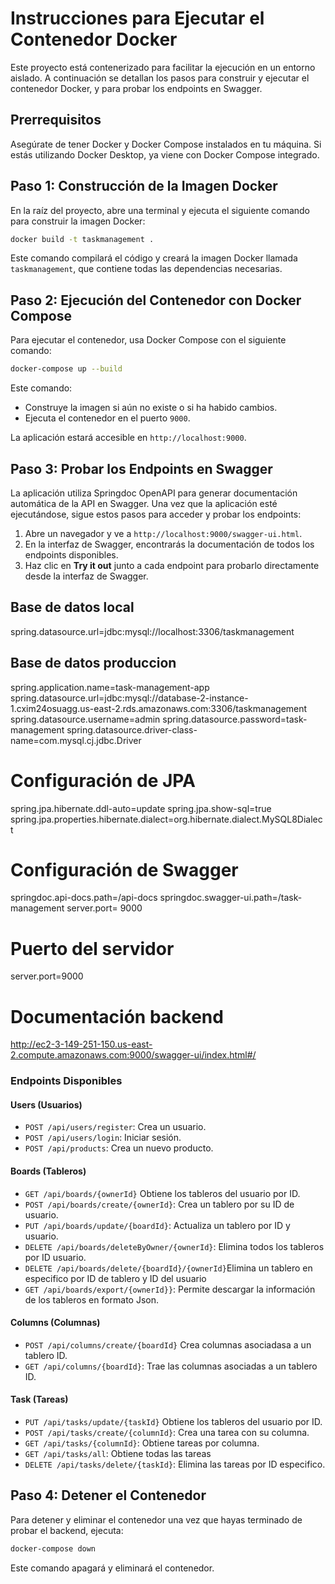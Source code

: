 
# Instrucciones para Ejecutar el Contenedor Docker

Este proyecto está contenerizado para facilitar la ejecución en un entorno aislado. A continuación se detallan los pasos para construir y ejecutar el contenedor Docker, y para probar los endpoints en Swagger.

## Prerrequisitos
Asegúrate de tener Docker y Docker Compose instalados en tu máquina. Si estás utilizando Docker Desktop, ya viene con Docker Compose integrado.

## Paso 1: Construcción de la Imagen Docker
En la raíz del proyecto, abre una terminal y ejecuta el siguiente comando para construir la imagen Docker:

```bash
docker build -t taskmanagement .
```

Este comando compilará el código y creará la imagen Docker llamada `taskmanagement`, que contiene todas las dependencias necesarias.

## Paso 2: Ejecución del Contenedor con Docker Compose
Para ejecutar el contenedor, usa Docker Compose con el siguiente comando:

```bash
docker-compose up --build
```

Este comando:

- Construye la imagen si aún no existe o si ha habido cambios.
- Ejecuta el contenedor en el puerto `9000`.

La aplicación estará accesible en `http://localhost:9000`.

## Paso 3: Probar los Endpoints en Swagger
La aplicación utiliza Springdoc OpenAPI para generar documentación automática de la API en Swagger. Una vez que la aplicación esté ejecutándose, sigue estos pasos para acceder y probar los endpoints:

1. Abre un navegador y ve a `http://localhost:9000/swagger-ui.html`.
2. En la interfaz de Swagger, encontrarás la documentación de todos los endpoints disponibles.
3. Haz clic en **Try it out** junto a cada endpoint para probarlo directamente desde la interfaz de Swagger.

## Base de datos local
spring.datasource.url=jdbc:mysql://localhost:3306/taskmanagement
## Base de datos produccion
spring.application.name=task-management-app
spring.datasource.url=jdbc:mysql://database-2-instance-1.cxim24osuagg.us-east-2.rds.amazonaws.com:3306/taskmanagement
spring.datasource.username=admin
spring.datasource.password=task-management
spring.datasource.driver-class-name=com.mysql.cj.jdbc.Driver

# Configuración de JPA
spring.jpa.hibernate.ddl-auto=update
spring.jpa.show-sql=true
spring.jpa.properties.hibernate.dialect=org.hibernate.dialect.MySQL8Dialect


# Configuración de Swagger
springdoc.api-docs.path=/api-docs
springdoc.swagger-ui.path=/task-management
server.port= 9000
# Puerto del servidor
server.port=9000
# Documentación backend
http://ec2-3-149-251-150.us-east-2.compute.amazonaws.com:9000/swagger-ui/index.html#/

### Endpoints Disponibles


#### Users (Usuarios)

- `POST /api/users/register`: Crea un usuario.
- `POST /api/users/login`: Iniciar sesión.
- `POST /api/products`: Crea un nuevo producto.

#### Boards (Tableros)

- `GET /api/boards/{ownerId}` Obtiene los tableros del usuario por ID.
- `POST /api/boards/create/{ownerId}`: Crea un tablero por su ID de usuario.
- `PUT /api/boards/update/{boardId}`: Actualiza un tablero por ID y usuario.
- `DELETE /api/boards/deleteByOwner/{ownerId}`: Elimina todos los tableros por ID usuario.
- `DELETE /api/boards/delete/{boardId}/{ownerId}`Elimina un tablero en especifico por ID de tablero y ID del usuario
- `GET /api/boards/export/{ownerId}}`: Permite descargar la información de los tableros en formato Json.

#### Columns (Columnas)

- `POST /api/columns/create/{boardId}` Crea columnas asociadasa a un tablero ID.
- `GET /api/columns/{boardId}`: Trae las columnas asociadas a un tablero ID.

#### Task (Tareas)

- `PUT /api/tasks/update/{taskId}` Obtiene los tableros del usuario por ID.
- `POST /api/tasks/create/{columnId}`: Crea una tarea con su columna.
- `GET /api/tasks/{columnId}`: Obtiene tareas por columna.
- `GET /api/tasks/all`: Obtiene todas las tareas 
- `DELETE /api/tasks/delete/{taskId}`: Elimina las tareas por ID especifico.

## Paso 4: Detener el Contenedor
Para detener y eliminar el contenedor una vez que hayas terminado de probar el backend, ejecuta:

```bash
docker-compose down
```

Este comando apagará y eliminará el contenedor.
